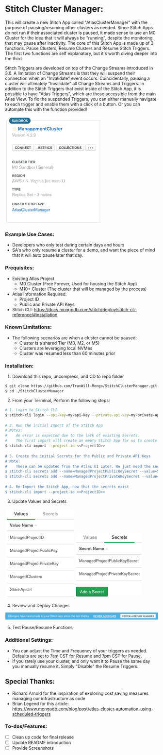 # Stitch Cluster Manager:
This will create a new Stitch App called "AtlasClusterManager" with the purpose of pausing/resuming other clusters as needed. Since Stitch Apps do not run if their associated cluster is paused, it made sense to use an M0 Cluster for the idea that it will always be "running", despite the monitoring that may pause after inactivity. The core of this Stitch App is made up of 3 functions. Pause Clusters, Resume Clusters and Resume Stitch Triggers. The first two functions are self explanatory, but it's worth diving deeper into the third.

Stitch Triggers are developed on top of the Change Streams introduced in 3.6. A limitation of Change Streams is that they will suspend their connection when an "Invalidate" event occurs. Coincidentally, pausing a cluster will ultimately "Invalidate" all Change Streams and Triggers. In addition to the Stitch Triggers that exist inside of the Stitch App, it is possible to have "Atlas Triggers", which are those accessible from the main Atlas View. To fix the suspended Triggers, you can either manually navigate to each trigger and enable them with a click of a button. Or you can automate this with the function provided!

![Cluster](images/cluster.png)

### Example Use Cases:
- Developers who only test during certain days and hours
- SA's who only resume a cluster for a demo, and want the piece of mind that it will auto pause later that day.

### Prequisites:
- Existing Atlas Project
    - M0 Cluster (Free Forever, Used for housing the Stitch App)
    - M10+ Cluster (The cluster that will be managed by the process)
- Atlas Information Required:
    - Project ID
    - Public and Private API Keys
- Stitch CLI: https://docs.mongodb.com/stitch/deploy/stitch-cli-reference/#installation

### Known Limitations:
- The following scenarios are when a cluster cannot be paused:
    - Cluster is a shared Tier (M0, M2, or M5)
    - Clusters are leveraging local NVMes
    - Cluster was resumed less than 60 minutes prior

### Installation:
1. Download this repo, uncompress, and CD to repo folder
```sh
$ git clone https://github.com/TravWill-Mongo/StitchClusterManager.git
$ cd ./StitchClusterManager
```
2. From your Terminal, Perform the following steps:
```sh
# 1. Login to Stitch CLI
$ stitch-cli login --api-key=my-api-key --private-api-key=my-private-api-key

# 2. Run the initial Import of the Stitch App
# Notes: 
#    An error is expected due to the lack of existing Secrets.
#    The first import will create an empty Stitch App for us to create the secrets on.
$ stitch-cli import --project-id <<ProjectID>>

# 3. Create the initial Secrets for the Public and Private API Keys
# Note: 
#    These can be updated from the Atlas UI Later. We just need the secrets to exist for the import to succeed.
$ stitch-cli secrets add --name=ManagedProjectPublicKeySecret --value=SuperSecretValue!
$ stitch-cli secrets add --name=ManagedProjectPrivateKeySecret --value=SuperSecretValue!

# 4. Re-Import the Stitch App, now that the secrets exist
$ stitch-cli import --project-id <<ProjectID>>
```
3. Update Values and Secrets

![Values](images/values.png)
![Secrets](images/secrets.png)

4. Review and Deploy Changes

![Deploy](images/deploy.png)

5. Test Pause/Resume Functions

### Additional Settings:
- You can adjust the Time and Frequency of your triggers as needed. Defaults are set to 7am CST for Resume and 7pm CST for Pause.
- If you rarely use your cluster, and only want it to Pause the same day you manually resume it. Simply "Disable" the Resume Triggers.

## Special Thanks:
- Richard Arnold for the inspiration of exploring cost saving measures managing our infrastructure as code
- Brian Legend for this article: https://www.mongodb.com/blog/post/atlas-cluster-automation-using-scheduled-triggers

### To-dos/Features:
- [ ] Clean up code for final release
- [ ] Update README introduction
- [ ] Provide Screenshots

